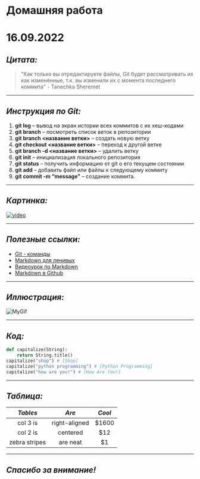 # Домашняя работа
# 16.09.2022
## *Цитата:*

> "Как только вы отредактируете файлы, Git будет рассматривать их как изменённые, т.к. вы изменили их с момента последнего коммита" - Tanechka Sheremet

---
## *Инструкция по Git:*
1. **git log** – вывод на экран истории всех коммитов с их хеш-кодами
2. **git branch** – посмотреть список веток в репозитории
3. **git branch <название ветки>** – создать новую ветку
4. **git checkout <название ветки>** – переход к другой ветке
5. **git branch -d <название ветки>** – удалить ветку
6. **git init** – инициализация локального репозитория
7. **git status** – получить информацию от git о его текущем состоянии
8. **git add** – добавить файл или файлы к следующему коммиту
9. **git commit -m “message”** – создание коммита.
---
## *Картинка:*
[![video](https://trofimovdigital.ru/wp-content/uploads/markdown-guide/markdown-guide.jpg)](https://www.youtube.com/watch?v=NXNf9aYTCZ0)

---
## *Полезные ссылки:*
- [Git - команды](https://habr.com/ru/company/ruvds/blog/599929/?ysclid=l8737b3pbk655593671)
- [Markdown для ленивых](https://blog.skillfactory.ru/glossary/markdown/)
- [Видеоурок по Markdown](https://www.youtube.com/watch?v=FFBTGdEMrQ4)
- [Markdown в Github](https://github.com/adam-p/markdown-here/wiki/Markdown-Cheatsheet)

---
## *Иллюстрация:*
![MyGif](https://bipbap.ru/wp-content/uploads/2021/07/2edebf697cffa6983503f85bb76b3e9f.gif)

---
## *Код:*
```python
def capitalize(String):
    return String.title()
capitalize("shop") # [Shop]
capitalize("python programming") # [Python Programming]
capitalize("how are you!") # [How Are You!]
````
---
## *Таблица:*

*Tables*       | *Are*           | *Cool*  
:-------------:|:-------------:| :-----:
col 3 is      | right-aligned | $1600 
col 2 is      | centered      |   $12 
zebra stripes | are neat      |    $1 

---
## *Cпасибо за внимание!*